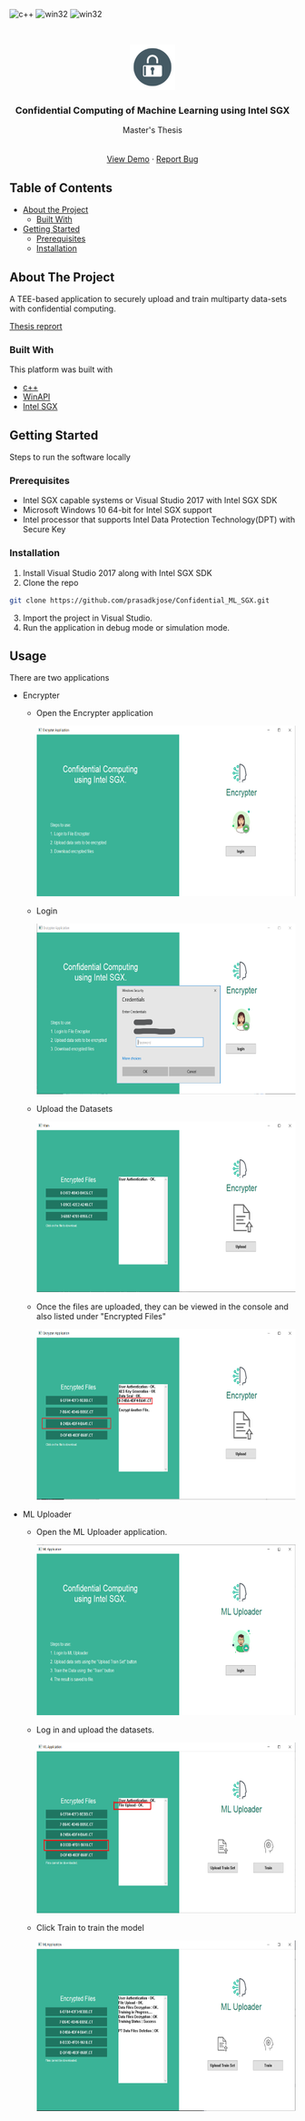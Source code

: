![c++][c++-shield] ![win32][win32] ![win32][sgx-shield]
<!-- PROJECT LOGO -->
<br />
<p align="center">
  <a href="https://github.com/othneildrew/Best-README-Template">
    <img src="UI Design/icons/Encrypt.png" alt="Logo" width="80" height="80">
  </a>

  <h3 align="center">Confidential Computing of Machine Learning using Intel SGX</h3>

  <p align="center">
    Master's Thesis
    <br />
    <br />
    <br />
    <a href="https://github.com/prasadkjose/Confidential_ML_SGX/tree/master/screen-recordings">View Demo</a>
    ·
    <a href="https://github.com/prasadkjose/Confidential_ML_SGX/issues">Report Bug</a>
    
  </p>
</p>

<!-- TABLE OF CONTENTS -->

## Table of Contents

- [About the Project](#about-the-project)
  - [Built With](#built-with)
- [Getting Started](#getting-started)
  - [Prerequisites](#prerequisites)
  - [Installation](#installation)

<!-- ABOUT THE PROJECT -->

## About The Project

<!-- [![Product Name Screen Shot][product-screenshot]](https://example.com) -->

A TEE-based application to securely upload and train multiparty data-sets with confidential computing.

[Thesis reprort](Master_Thesis.pdf)

### Built With

This platform was built with

- [c++](https://www.cplusplus.com)
- [WinAPI](https://docs.microsoft.com/en-us/windows/win32/)
- [Intel SGX](https://software.intel.com/content/www/us/en/develop/topics/software-guard-extensions.html)

<!-- GETTING STARTED -->

## Getting Started

Steps to run the software locally

### Prerequisites

- Intel SGX capable systems or Visual Studio 2017 with Intel SGX SDK
- Microsoft Windows 10 64-bit for Intel SGX support
- Intel processor that supports Intel
  Data Protection Technology(DPT) with Secure Key

### Installation

1. Install Visual Studio 2017 along with Intel SGX SDK
2. Clone the repo

```sh
git clone https://github.com/prasadkjose/Confidential_ML_SGX.git
```

3. Import the project in Visual Studio.
4. Run the application in debug mode or simulation mode.

<!-- USAGE EXAMPLES -->

## Usage

There are two applications

- Encrypter

  - Open the Encrypter application
    <p align="center">
    <img src="Screenshots/EncrypterHome.png" alt="Logo" width="600" height="300"> 
    </p>

  - Login
     <p align="center">
    <img src="Screenshots/Login_enc.png" alt="Logo" width="600" height="300"> 
    </p>
  - Upload the Datasets
    <p align="center">
    <img src="Screenshots/EncrypterMain.png" alt="Logo" width="600" height="300"> 
    </p>

  - Once the files are uploaded, they can be viewed in the console and also listed under "Encrypted Files"
    <p align="center">
      <img src="Screenshots/EncrypterUploaded.png" alt="Logo" width="600" height="300"> 
    </p>

* ML Uploader

  - Open the ML Uploader application.
    <p align="center">
      <img src="Screenshots/MLHome.png" alt="Logo" width="600" height="300">
    </p>
  - Log in and upload the datasets.
    <p align="center">
      <img src="Screenshots/MLUploaded.png" alt="Logo" width="600" height="300">
    </p>

  - Click Train to train the model
    <p align="center">
      <img src="Screenshots/MLTrain.png" alt="Logo" width="600" height="300">
    </p>

  <!-- MARKDOWN LINKS & IMAGES -->
  <!-- https://www.markdownguide.org/basic-syntax/#reference-style-links -->

[c++-shield]: https://img.shields.io/badge/C%2B%2B-17-brightgreen
[win32]: https://img.shields.io/badge/Windows-10-blue
[sgx-shield]:https://img.shields.io/badge/Intel%20SGX--blue

[encrypter1]: Screenshots/EncrypterHome.png
[thesis]: Master_Thesis.pdf
